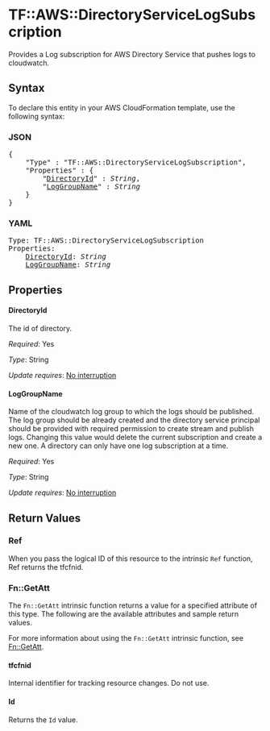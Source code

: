 # TF::AWS::DirectoryServiceLogSubscription

Provides a Log subscription for AWS Directory Service that pushes logs to cloudwatch.

## Syntax

To declare this entity in your AWS CloudFormation template, use the following syntax:

### JSON

<pre>
{
    "Type" : "TF::AWS::DirectoryServiceLogSubscription",
    "Properties" : {
        "<a href="#directoryid" title="DirectoryId">DirectoryId</a>" : <i>String</i>,
        "<a href="#loggroupname" title="LogGroupName">LogGroupName</a>" : <i>String</i>
    }
}
</pre>

### YAML

<pre>
Type: TF::AWS::DirectoryServiceLogSubscription
Properties:
    <a href="#directoryid" title="DirectoryId">DirectoryId</a>: <i>String</i>
    <a href="#loggroupname" title="LogGroupName">LogGroupName</a>: <i>String</i>
</pre>

## Properties

#### DirectoryId

The id of directory.

_Required_: Yes

_Type_: String

_Update requires_: [No interruption](https://docs.aws.amazon.com/AWSCloudFormation/latest/UserGuide/using-cfn-updating-stacks-update-behaviors.html#update-no-interrupt)

#### LogGroupName

Name of the cloudwatch log group to which the logs should be published. The log group should be already created and the directory service principal should be provided with required permission to create stream and publish logs. Changing this value would delete the current subscription and create a new one. A directory can only have one log subscription at a time.

_Required_: Yes

_Type_: String

_Update requires_: [No interruption](https://docs.aws.amazon.com/AWSCloudFormation/latest/UserGuide/using-cfn-updating-stacks-update-behaviors.html#update-no-interrupt)

## Return Values

### Ref

When you pass the logical ID of this resource to the intrinsic `Ref` function, Ref returns the tfcfnid.

### Fn::GetAtt

The `Fn::GetAtt` intrinsic function returns a value for a specified attribute of this type. The following are the available attributes and sample return values.

For more information about using the `Fn::GetAtt` intrinsic function, see [Fn::GetAtt](https://docs.aws.amazon.com/AWSCloudFormation/latest/UserGuide/intrinsic-function-reference-getatt.html).

#### tfcfnid

Internal identifier for tracking resource changes. Do not use.

#### Id

Returns the <code>Id</code> value.

